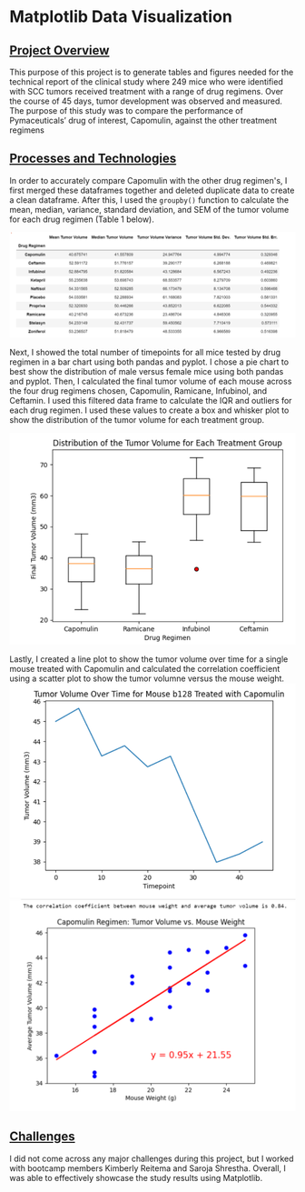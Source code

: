 # Matplotlib Data Visualization
<ins>Project Overview</ins>
------


This purpose of this project is to generate tables and figures needed for the technical report of the clinical study where 249 mice who were identified with SCC tumors received treatment with a range of drug regimens. Over the course of 45 days, tumor development was observed and measured. The purpose of this study was to compare the performance of Pymaceuticals’ drug of interest, Capomulin, against the other treatment regimens

<ins>Processes and Technologies</ins>
------


In order to accurately compare Capomulin with the other drug regimen's, I first merged these dataframes together and deleted duplicate data to create a clean dataframe. After this, I used the `groupby()` function to calculate the mean, median, variance, standard deviation, and SEM of the tumor volume for each drug regimen (Table 1 below).

![Table 1](Images/Table_1.png)

Next, I showed the total number of timepoints for all mice tested by drug regimen in a bar chart using both pandas and pyplot. I chose a pie chart to best show the distribution of male versus female mice using both pandas and pyplot. Then, I calculated the final tumor volume of each mouse across the four drug regimens chosen, Capomulin, Ramicane, Infubinol, and Ceftamin. I used this filtered data frame to calculate the IQR and outliers for each drug regimen. I used these values to create a box and whisker plot to show the distribution of the tumor volume for each treatment group.

![Box & Whisker Plot](Images/Box_Whisker_Plot.png)

Lastly, I created a line plot to show the tumor volume over time for a single mouse treated with Capomulin and calculated the correlation coefficient using a scatter plot to show the tumor volumne versus the mouse weight.
![Line Plot](Images/Line_Plot.png)
![Linear Regression](Images/Linear_Regression.png)

<ins>Challenges</ins>
------


I did not come across any major challenges during this project, but I worked with bootcamp members Kimberly Reitema and Saroja Shrestha. Overall, I was able to effectively showcase the study results using Matplotlib.
